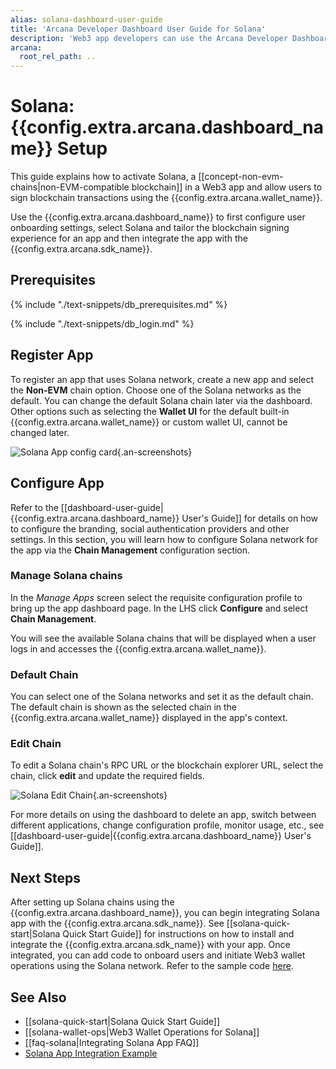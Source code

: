 ```yaml
---
alias: solana-dashboard-user-guide
title: 'Arcana Developer Dashboard User Guide for Solana'
description: 'Web3 app developers can use the Arcana Developer Dashboard to register and configure the apps to use Solana network, before integration with the Arcana Auth SDK.'
arcana:
  root_rel_path: ..
---
```


# Solana: {{config.extra.arcana.dashboard_name}} Setup

This guide explains how to activate Solana, a [[concept-non-evm-chains|non-EVM-compatible blockchain]] in a Web3 app and allow users to sign blockchain transactions using the {{config.extra.arcana.wallet_name}}.

Use the {{config.extra.arcana.dashboard_name}} to first configure user onboarding settings, select Solana and tailor the blockchain signing experience for an app and then integrate the app with the {{config.extra.arcana.sdk_name}}. 

## Prerequisites

{% include "./text-snippets/db_prerequisites.md" %}

{% include "./text-snippets/db_login.md" %}

## Register App

To register an app that uses Solana network, create a new app and select the **Non-EVM** chain option. Choose one of the Solana networks as the default. You can change the default Solana chain later via the dashboard. Other options such as selecting the **Wallet UI** for the default built-in {{config.extra.arcana.wallet_name}} or custom wallet UI, cannot be changed later.

![Solana App config card](/img/an_db_new_solana_app_card.gif){.an-screenshots}

## Configure App

Refer to the [[dashboard-user-guide|{{config.extra.arcana.dashboard_name}} User's Guide]] for details on how to configure the branding, social authentication providers and other settings. In this section, you will learn how to configure Solana network for the app via the **Chain Management** configuration section.

### Manage Solana chains

In the *Manage Apps* screen select the requisite configuration profile to bring up the app dashboard page. In the LHS click **Configure** and select **Chain Management**.

You will see the available Solana chains that will be displayed when a user logs in and accesses the {{config.extra.arcana.wallet_name}}.

### Default Chain

You can select one of the Solana networks and set it as the default chain. The default chain is shown as the selected chain in the {{config.extra.arcana.wallet_name}} displayed in the app's context.

### Edit Chain

To edit a Solana chain's RPC URL or the blockchain explorer URL, select the chain, click **edit** and update the required fields.

![Solana Edit Chain](/img/an_db_new_solana_edit_chain.gif){.an-screenshots}

<!--
## Switch Chain Type

If you create an app entry with Solana, you can later switch the chain types to EVM-compatible chains or other supported non-EVM chains. Switching to EVM chains will result in the wallet displaying only the EVM chains once the user logs in.  

Note, at a time, developers can only enable either EVM-compatible chains or the Solana chains. In the future, there may be other chains besides Solana that may show up in the **Chain Type** dropdown list.

![Solana Switch Chain](/img/an_db_new_solana_switch_evm.gif){.an-screenshots}

!!! warning "Dynamic Switching"

      Switching between EVM and non-EVM chains is allowed only during app development. Once the app is deployed and users log in, if a user logs in and the wallet displays the Solana chain as the default one selected by the app developer, switching chains from the wallet UI may not work. If a user logs out and then re-logs into the app, they will see a different type of chain (EVM, non-EVM) and the keys will be different.

-->

For more details on using the dashboard to delete an app, switch between different applications, change configuration profile, monitor usage, etc., see [[dashboard-user-guide|{{config.extra.arcana.dashboard_name}} User's Guide]]. 

## Next Steps

After setting up Solana chains using the {{config.extra.arcana.dashboard_name}}, you can begin integrating Solana app with the {{config.extra.arcana.sdk_name}}. See [[solana-quick-start|Solana Quick Start Guide]] for instructions on how to install and integrate the {{config.extra.arcana.sdk_name}} with your app. Once integrated, you can add code to onboard users and initiate Web3 wallet operations using the Solana network. Refer to the sample code [here](solana-wallet-ops).

## See Also

* [[solana-quick-start|Solana Quick Start Guide]]
* [[solana-wallet-ops|Web3 Wallet Operations for Solana]]
* [[faq-solana|Integrating Solana App FAQ]]
* [Solana App Integration Example](https://github.com/arcana-network/auth-examples)